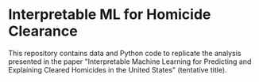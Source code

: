 # Interpretable ML for Homicide Clearance
This repository contains data and Python code to replicate the analysis presented in the paper "Interpretable Machine Learning for Predicting and Explaining Cleared Homicides in the United States" (tentative title). 
